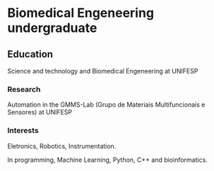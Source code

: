 # Biomedical Engeneering undergraduate

## Education
Science and technology and Biomedical Engeneering at UNIFESP

### Research
Automation in the GMMS-Lab (Grupo de Materiais Multifuncionais e Sensores) at UNIFESP

### Interests

Eletronics, Robotics, Instrumentation. 

In programming, Machine Learning, Python, C++ and bioinformatics.


